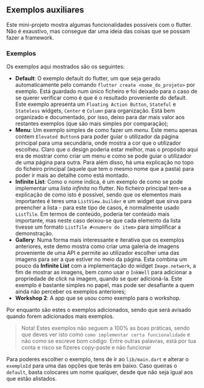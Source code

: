 ## Exemplos auxiliares
Este mini-projeto mostra algumas funcionalidades possíveis com o flutter. 
Não é exaustivo, mas consegue dar uma ideia das coisas que se possam fazer a framework.

### Exemplos
Os exemplos aqui mostrados são os seguintes:
- **Default**: O exemplo default do flutter, um que seja gerado automaticamente pelo comando `flutter create <nome_do_projeto>` por exemplo. 
Está guardado num único ficheiro e foi deixado para o caso de se querer verificar como é que é o resultado proveniente do default. 
Este exemplo apresenta um `Floating Action Button`, `Stateful` e `Stateless` widgets, `Center` e `Column` para organização.
Está bem organizado e documentado, por isso, deixo para dar mais valor aos restantes exemplos (que são mais simples por comparação);
- **Menu**: Um exemplo simples de como fazer um *menu*.
Este menu apenas contem `Elevated Button`s para poder guiar o utilizador da página principal para uma secundária, onde mostra a cor que o utilizador escolheu.
Claro que o design poderia estar melhor, mas o propósito aqui era de mostrar como criar um menu e como se pode guiar o utilizador de uma página para outra.
Para além disso, há uma explicação no topo do ficheiro principal (aquele que tem o mesmo nome que a pasta) para poder ir mais ao detalhe como está montado.
- **Infinite List**: Como o nome indica, é um exemplo de como se pode implementar uma *lista infinita* no flutter.
No ficheiro principal tem-se a explicação de como isto é possível, sendo que os elementos mais importantes é teres uma `ListView.builder` e um widget que sirva para preencher a lista - para este tipo de casos, é normalmente usado `ListTile`.
Em termos de conteúdo, poderia ter conteúdo mais importante, mas neste caso deixou-se que cada elemento da lista tivesse um formato `ListTile #<numero do item>` para simplificar a demonstração.
- **Gallery**: Numa forma mais interessante e iterativa que os exemplos anteriores, este demo mostra como criar uma galeria de imagens proveniente de uma API e permite ao utilizador escolher uma das imagens para ser a que estiver no meio da página.
Esta combina um pouco da **Infinite List** com a implementação do widget `Image.network`, a fim de mostrar as imagens, bem como usar o `InkWell` para adicionar a propriedade de *click* na imagem, quando se quer adicioná-la. 
Este exemplo é bastante simples no papel, mas pode ser desafiante a quem ainda não perceber os exemplos anteriores;
- **Workshop 2**: A app que se usou como exemplo para o workshop.

Por enquanto são estes o exemplos adicionados, sendo que será avisado quando forem adicionados mais exemplos.

> Nota! Estes exemplos não seguem a 100% as boas práticas, sendo que deves ver isto como `como implementar certa funcionalidade` e não como se escreve bom código. 
> Entre outras palavras, está por tua conta e risco se fizeres copy-paste e não funcionar

Para poderes escolher o exemplo, tens de ir ao `lib/main.dart` e alterar o `exemploId` para uma das opções que terás em baixo. 
Caso queiras o `default`, basta colocares um nome qualquer, desde que não seja igual aos que estão alistados.
